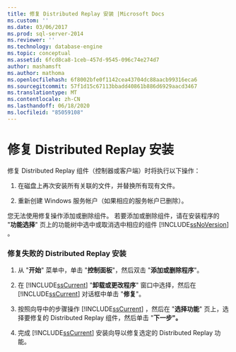 ```yaml
---
title: 修复 Distributed Replay 安装 |Microsoft Docs
ms.custom: ''
ms.date: 03/06/2017
ms.prod: sql-server-2014
ms.reviewer: ''
ms.technology: database-engine
ms.topic: conceptual
ms.assetid: 6fcd8ca8-1ceb-457d-9545-096c74e274d7
author: mashamsft
ms.author: mathoma
ms.openlocfilehash: 6f8002bfe0f1142cea43704dc88aacb99316eca6
ms.sourcegitcommit: 57f1d15c67113bbadd40861b886d6929aacd3467
ms.translationtype: MT
ms.contentlocale: zh-CN
ms.lasthandoff: 06/18/2020
ms.locfileid: "85059108"
---
```

# <a name="repair-a-distributed-replay-installation"></a>修复 Distributed Replay 安装
  修复 Distributed Replay 组件（控制器或客户端）时将执行以下操作：  
  
1.  在磁盘上再次安装所有关联的文件，并替换所有现有文件。  
  
2.  重新创建 Windows 服务帐户（如果相应的服务帐户已删除）。  
  
 您无法使用修复操作添加或删除组件。 若要添加或删除组件，请在安装程序的 "**功能选择**" 页上的功能树中选中或取消选中相应的组件 [!INCLUDE[ssNoVersion](../../includes/ssnoversion-md.md)] 。  
  
### <a name="to-repair-a-failed-installation-of-distributed-replay"></a>修复失败的 Distributed Replay 安装  
  
1.  从 "**开始**" 菜单中，单击 "**控制面板**"，然后双击 "**添加或删除程序**"。  
  
2.  在 [!INCLUDE[ssCurrent](../../includes/sscurrent-md.md)] "**卸载或更改程序**" 窗口中选择，然后在 [!INCLUDE[ssCurrent](../../includes/sscurrent-md.md)] 对话框中单击 "**修复**"。  
  
3.  按照向导中的步骤操作 [!INCLUDE[ssCurrent](../../includes/sscurrent-md.md)] ，然后在 "**选择功能**" 页上，选择要修复的 Distributed Replay 组件，然后单击 "**下一步"。**  
  
4.  完成 [!INCLUDE[ssCurrent](../../includes/sscurrent-md.md)] 安装向导以修复选定的 Distributed Replay 功能。  
  
  
